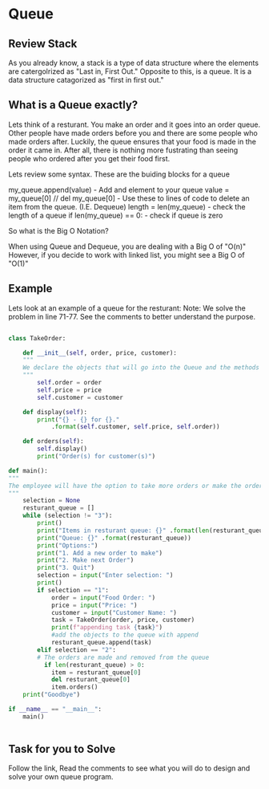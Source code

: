 # Queue 

## Review Stack 

As you already know, a stack is a type of data structure where the elements are catergolrized as "Last in, First Out." Opposite to this, is a queue. It is a data structure catagorized as "first in first out." 

## What is a Queue exactly?

Lets think of a resturant. You make an order and it goes into an order queue. Other people have made orders before you and there are some people who made orders after. 
Luckily, the queue ensures that your food is made in the order it came in. After all, there is nothing more fustrating than seeing people who ordered after you get their food first. 

Lets review some syntax. These are the buiding blocks for a queue 

my_queue.append(value) - Add and element to your queue 
value = my_queue[0] // del my_queue[0] - Use these to lines of code to delete an item from the queue. (I.E. Dequeue)
length = len(my_queue) - check the length of a queue 
if len(my_queue) == 0: - check if queue is zero 

So what is the Big O Notation?

When using Queue and Dequeue, you are dealing with a Big O of "O(n)"
However, if you decide to work with linked list, you might see a Big O of "O(1)"

## Example 
Lets look at an example of a queue for the resturant:
Note: We solve the problem in line 71-77. See the comments to better understand the purpose. 

```python 

class TakeOrder:

    def __init__(self, order, price, customer):
    """
    We declare the objects that will go into the Queue and the methods will print them out.
    """
        self.order = order
        self.price = price
        self.customer = customer

    def display(self):
        print("{} - {} for {}." 
            .format(self.customer, self.price, self.order))

    def orders(self):
        self.display()
        print("Order(s) for customer(s)")

def main():
"""
The employee will have the option to take more orders or make the orders in the queue
"""
    selection = None
    resturant_queue = []
    while (selection != "3"):
        print()
        print("Items in resturant queue: {}" .format(len(resturant_queue)))
        print("Queue: {}" .format(resturant_queue))
        print("Options:")
        print("1. Add a new order to make")
        print("2. Make next Order")
        print("3. Quit")
        selection = input("Enter selection: ")
        print()
        if selection == "1":
            order = input("Food Order: ")
            price = input("Price: ")
            customer = input("Customer Name: ")
            task = TakeOrder(order, price, customer)
            print(f"appending task {task}")
            #add the objects to the queue with append 
            resturant_queue.append(task)
        elif selection == "2":
        # The orders are made and removed from the queue 
          if len(resturant_queue) > 0:
            item = resturant_queue[0]
            del resturant_queue[0]
            item.orders()
    print("Goodbye")

if __name__ == "__main__":
    main()
  

```

## Task for you to Solve 

Follow the link, Read the comments to see what you will do to design and solve your own queue program.

